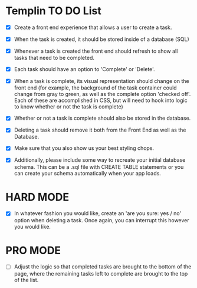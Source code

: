 # Templin TO DO List

- [x] Create a front end experience that allows a user to create a task.
- [x] When the task is created, it should be stored inside of a database (SQL)
- [x] Whenever a task is created the front end should refresh to show all tasks that need to be completed.
- [x] Each task should have an option to 'Complete' or 'Delete'.
- [X] When a task is complete, its visual representation should change on the front end (for example, the background of the task container could change from gray to green, as well as the complete option 'checked off'. Each of these are accomplished in CSS, but will need to hook into logic to know whether or not the task is complete)
- [x] Whether or not a task is complete should also be stored in the database.
- [x] Deleting a task should remove it both from the Front End as well as the Database.

- [x] Make sure that you also show us your best styling chops.

- [x] Additionally, please include some way to recreate your initial database schema. This can be a .sql file with CREATE TABLE statements or you can create your schema automatically when your app loads.

# HARD MODE

- [x] In whatever fashion you would like, create an 'are you sure: yes / no' option when deleting a task. Once again, you can interrupt this however you would like.

# PRO MODE

- [ ] Adjust the logic so that completed tasks are brought to the bottom of the page, where the remaining tasks left to complete are brought to the top of the list.
